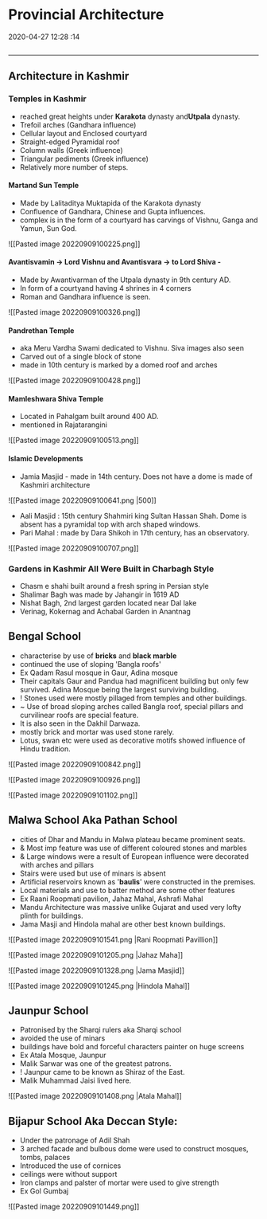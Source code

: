 # Provincial Architecture

2020-04-27 12:28 :14

```toc
```

---

## Architecture in Kashmir

### Temples in Kashmir

- reached great heights under **Karakota** dynasty and**Utpala** dynasty.
- Trefoil arches (Gandhara influence)
- Cellular layout and Enclosed courtyard
- Straight-edged Pyramidal roof
- Column walls (Greek influence)
- Triangular pediments (Greek influence)
- Relatively more number of steps.


#### Martand Sun Temple

- Made by Lalitaditya Muktapida of the Karakota dynasty
- Confluence of Gandhara, Chinese and Gupta influences.
- complex is in the form of a courtyard has carvings of Vishnu, Ganga and Yamun, Sun God.

![[Pasted image 20220909100225.png]]

#### Avantisvamin → Lord Vishnu and Avantisvara → to Lord Shiva -

- Made by Awantivarman of the Utpala dynasty in 9th century AD.
- In form of a courtyand having 4 shrines in 4 corners
- Roman and Gandhara influence is seen.

![[Pasted image 20220909100326.png]]

#### Pandrethan Temple

- aka Meru Vardha Swami dedicated to Vishnu. Siva images also seen
- Carved out of a single block of stone
- made in 10th century is marked by a domed roof and arches

![[Pasted image 20220909100428.png]]

#### Mamleshwara Shiva Temple

- Located in Pahalgam built around 400 AD.
- mentioned in Rajatarangini


![[Pasted image 20220909100513.png]]

#### Islamic Developments

- Jamia Masjid - made in 14th century. Does not have a dome is made of Kashmiri architecture

![[Pasted image 20220909100641.png |500]]

- Aali Masjid : 15th century Shahmiri king Sultan Hassan Shah. Dome is absent has a pyramidal top with arch shaped windows.
- Pari Mahal : made by Dara Shikoh in 17th century, has an observatory.

![[Pasted image 20220909100707.png]]



### Gardens in Kashmir All Were Built in Charbagh Style

- Chasm e shahi built around a fresh spring in Persian style
- Shalimar Bagh was made by Jahangir in 1619 AD
- Nishat Bagh, 2nd largest garden located near Dal lake
- Verinag, Kokernag and Achabal Garden in Anantnag

## Bengal School

- characterise by use of **bricks** and **black marble**
- continued the use of sloping 'Bangla roofs'
- Ex Qadam Rasul mosque in Gaur, Adina mosque
- Their capitals Gaur and Pandua had magnificent building but only few survived. Adina Mosque being the largest surviving building.
- ! Stones used were mostly pillaged from temples and other buildings.
- ~ Use of broad sloping arches called Bangla roof, special pillars and curvilinear roofs are special feature.
- It is also seen in the Dakhil Darwaza.
- mostly brick and mortar was used stone rarely.
- Lotus, swan etc were used as decorative motifs showed influence of Hindu tradition.

![[Pasted image 20220909100842.png]]

![[Pasted image 20220909100926.png]]

![[Pasted image 20220909101102.png]]

## Malwa School Aka Pathan School

- cities of Dhar and Mandu in Malwa plateau became prominent seats.
- & Most imp feature was use of different coloured stones and marbles
- & Large windows were a result of European influence were decorated with arches and pillars
- Stairs were used but use of minars is absent
- Artificial reservoirs known as '**baulis**' were constructed in the premises.
- Local materials and use to batter method are some other features
- Ex Raani Roopmati pavilion, Jahaz Mahal, Ashrafi Mahal
- Mandu Architecture was massive unlike Gujarat and used very lofty plinth for buildings.
- Jama Masji and Hindola mahal are other best known buildings.

![[Pasted image 20220909101541.png |Rani Roopmati Pavillion]]

![[Pasted image 20220909101205.png |Jahaz Maha]]

![[Pasted image 20220909101328.png |Jama Masjid]]

![[Pasted image 20220909101245.png |Hindola Mahal]]

## Jaunpur School

- Patronised by the Sharqi rulers aka Sharqi school
- avoided the use of minars
- buildings have bold and forceful characters painter on huge screens
- Ex Atala Mosque, Jaunpur
- Malik Sarwar was one of the greatest patrons.
- ! Jaunpur came to be known as Shiraz of the East.
- Malik Muhammad Jaisi lived here.

![[Pasted image 20220909101408.png |Atala Mahal]]

## Bijapur School Aka Deccan Style:

- Under the patronage of Adil Shah
- 3 arched facade and bulbous dome were used to construct mosques, tombs, palaces
- Introduced the use of cornices
- ceilings were without support
- Iron clamps and palster of mortar were used to give strength
- Ex Gol Gumbaj

![[Pasted image 20220909101449.png]]
